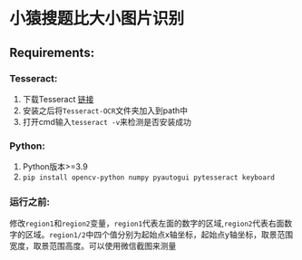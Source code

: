 # 小猿搜题比大小图片识别
## Requirements:
### Tesseract:
1. 下载Tesseract [链接](https://github.com/UB-Mannheim/tesseract/wiki)
2. 安装之后将`Tesseract-OCR`文件夹加入到path中
3. 打开cmd输入`tesseract -v`来检测是否安装成功

### Python:
1. Python版本>=3.9
2. `pip install opencv-python numpy pyautogui pytesseract keyboard`

### 运行之前:
修改`region1`和`region2`变量，`region1`代表左面的数字的区域,`region2`代表右面数字的区域。`region1/2`中四个值分别为起始点x轴坐标，起始点y轴坐标，取景范围宽度，取景范围高度。可以使用微信截图来测量
